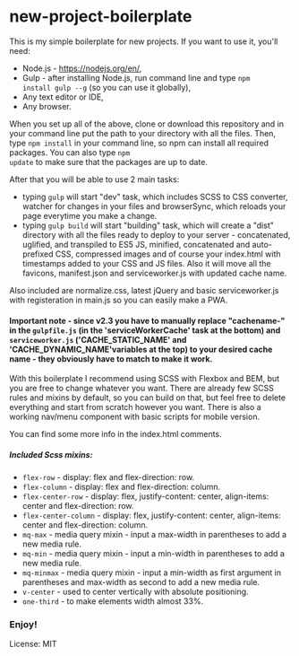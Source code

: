 # new-project-boilerplate

This is my simple boilerplate for new projects. If you want to use it, you'll need:
- Node.js - https://nodejs.org/en/,
- Gulp - after installing Node.js, run command line and type <code>npm install gulp --g</code> (so you can use it globally),
- Any text editor or IDE,
- Any browser.

When you set up all of the above, clone or download this repository and in your command line put the path to your directory with all the files. Then, type <code>npm install</code> in your command line, so npm can install all required packages. You can also type <code>npm update</code> to make sure that the packages are up to date.

After that you will be able to use 2 main tasks:
- typing <code>gulp</code> will start "dev" task, which includes SCSS to CSS converter, watcher for changes in your files and browserSync, which reloads your page everytime you make a change.
- typing <code>gulp build</code> will start "building" task, which will create a "dist" directory with all the files ready to deploy to your server - concatenated, uglified, and transpiled to ES5 JS, minified, concatenated and auto-prefixed CSS, compressed images and of course your index.html with timestamps added to your CSS and JS files. Also it will move all the favicons, manifest.json and serviceworker.js with updated cache name.

Also included are normalize.css, latest jQuery and basic serviceworker.js with registeration in main.js so you can easily make a PWA.

#### Important note - since v2.3 you have to manually replace "cachename-" in the <code>gulpfile.js</code> (in the 'serviceWorkerCache' task at the bottom) and <code>serviceworker.js</code> ('CACHE_STATIC_NAME' and 'CACHE_DYNAMIC_NAME'variables at the top) to your desired cache name - they obviously have to match to make it work.

With this boilerplate I recommend using SCSS with Flexbox and BEM, but you are free to change whatever you want. There are already few SCSS rules and mixins by default, so you can build on that, but feel free to delete everything and start from scratch however you want. There is also a working nav/menu component with basic scripts for mobile version.

You can find some more info in the index.html comments.

##### Included Scss mixins:
- <code>flex-row</code> - display: flex and flex-direction: row.
- <code>flex-column</code> - display: flex and flex-direction: column.
- <code>flex-center-row</code> - display: flex, justify-content: center, align-items: center and flex-direction: row.
- <code>flex-center-column</code> - display: flex, justify-content: center, align-items: center and flex-direction: column.
- <code>mq-max</code> - media query mixin - input a max-width in parentheses to add a new media rule.
- <code>mq-min</code> - media query mixin - input a min-width in parentheses to add a new media rule.
- <code>mq-minmax</code> - media query mixin - input a min-width as first argument in parentheses and max-width as second to add a new media rule.
- <code>v-center</code> - used to center vertically with absolute positioning.
- <code>one-third</code> - to make elements width almost 33%.

### Enjoy!

License: MIT
